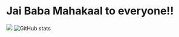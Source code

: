 # Jai Baba Mahakaal to everyone!!
![](https://visitor-badge.laobi.icu/badge?page_id=bhardwajdevesh092005.bhardwajdevesh092005)
![GitHub stats](https://github-readme-stats.vercel.app/api?username=bhardwajdevesh092005&show_icons=true&theme=tokyonight)
